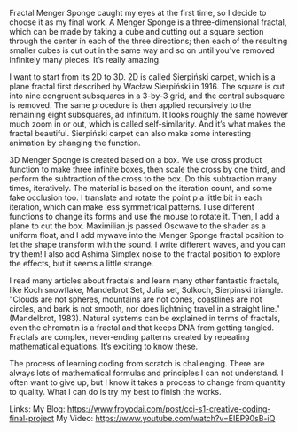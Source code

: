 Fractal Menger Sponge caught my eyes at the first time, so I decide to choose it as my final work. A Menger Sponge is a three-dimensional fractal, which can be made by taking a cube and cutting out a square section through the center in each of the three directions; then each of the resulting smaller cubes is cut out in the same way and so on until you've removed infinitely many pieces. It’s really amazing. 

I want to start from its 2D to 3D. 2D is called Sierpiński carpet, which is a
plane fractal first described by Wacław Sierpiński in 1916. The square is cut into nine congruent subsquares in a 3-by-3 grid, and the central subsquare is removed. The same procedure is then applied recursively to the remaining eight subsquares, ad infinitum. It looks roughly the same however much zoom in or out, which is called self-similarity. And it’s what makes the fractal beautiful. Sierpiński carpet can also make some interesting animation by changing the function.

3D Menger Sponge is created based on a box. We use cross product function to make three infinite boxes, then scale the cross by one third, and perform the subtraction of the cross to the box. Do this subtraction many times, iteratively. The material is based on the iteration count, and some fake occlusion too. I translate and rotate the point p a little bit in each iteration, which can make less symmetrical patterns. I use different functions to change its forms and use the mouse to rotate it. Then, I add a plane to cut the box. Maximilian.js passed Oscwave to the shader as a uniform float, and I add mywave into the Menger Sponge fractal position to let the shape transform with the sound. I write different waves, and you can try them! I also add Ashima Simplex noise to the fractal position to explore the effects, but it seems a little strange.

I read many articles about fractals and learn many other fantastic fractals, like Koch snowflake, Mandelbrot Set, Julia set, Solkoch, Sierpinski triangle. "Clouds are not spheres, mountains are not cones, coastlines are not circles, and bark is not smooth, nor does lightning travel in a straight line."(Mandelbrot, 1983). Natural systems can be explained in terms of fractals, even the chromatin is a fractal and that keeps DNA from getting tangled. Fractals are complex, never-ending patterns created by repeating mathematical equations. It’s exciting to know these.

The process of learning coding from scratch is challenging. There are always lots of mathematical formulas and principles I can not understand. I often want to give up, but I know it takes a process to change from quantity to quality. What I can do is try my best to finish the works.

Links:
My Blog: https://www.froyodai.com/post/cci-s1-creative-coding-final-project
My Video: https://www.youtube.com/watch?v=EIEP90sB-iQ

